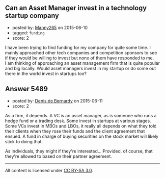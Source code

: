 ## Can an Asset Manager invest in a technology startup company

- posted by: [Manny265](https://stackexchange.com/users/2554771/manny265) on 2015-06-10
- tagged: `funding`
- score: 2

I have been trying to find funding for my company for quite some time. I mainly approached other tech companies and competition sponsors to see if they would be willing to invest but none of them have responded to me.<br>I am thinking of approaching an asset management firm that is quite popular and big locally. Would asset managers invest in my startup or do some out there in the world invest in startups too?


## Answer 5489

- posted by: [Denis de Bernardy](https://stackexchange.com/users/182468/denis-de-bernardy) on 2015-06-11
- score: 2

As a firm, it depends. A VC is an asset manager, as is someone who runs a hedge fund or a trading desk. Some invest in startups at various stages. Some VCs invest in MBOs and LBOs, it really all depends on what they told their clients when they rose their funds and the client agreement that ensued. A fund in charge of buying securities on the stock market will likely stick to doing that.

As individuals, they might if they're interested... Provided, of course, that they're allowed to based on their partner agreement.



---

All content is licensed under [CC BY-SA 3.0](https://creativecommons.org/licenses/by-sa/3.0/).
